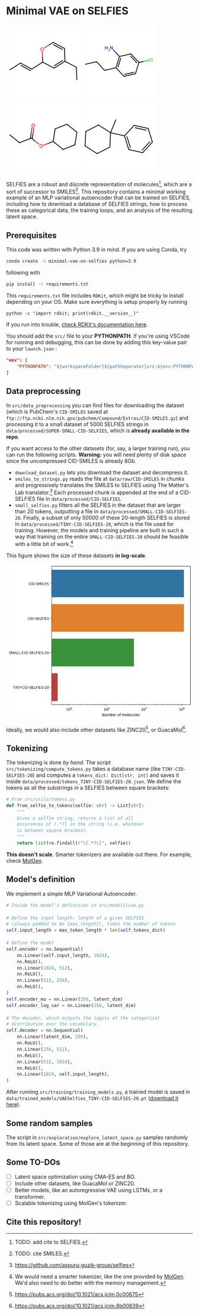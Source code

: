 # Minimal VAE on SELFIES

![Molecule sampled - 1](./static/sample1.png)
![Molecule sampled - 2](./static/sample2.png)
![Molecule sampled - 3](./static/sample3.png)
![Molecule sampled - 4](./static/sample4.png)

SELFIES are a robust and discrete representation of molecules[^1], which are a sort of successor to SMILES[^2]. This repository contains a minimal working example of an MLP variational autoencoder that can be trained on SELFIES, including how to download a database of SELFIES strings, how to process these as categorical data, the training loops, and an analysis of the resulting latent space.

## Prerequisites

This code was written with Python 3.9 in mind. If you are using Conda, try

```sh
conda create -n minimal-vae-on-selfies python=3.9
```

following with

```sh
pip install -r requirements.txt
```

This `requirements.txt` file includes `RDKit`, which might be tricky to install depending on your OS. Make sure everything is setup properly by running

```
python -c "import rdkit; print(rdkit.__version__)"
```

If you run into trouble, [check RDKit's documentation here](https://www.rdkit.org/docs/Install.html).

You should add the `src/` file to your **PYTHONPATH**. If you're using VSCode for running and debugging, this can be done by adding this key-value pair to your `launch.json` :
```json
"env": {
    "PYTHONPATH": "${workspaceFolder}${pathSeparator}src:${env:PYTHONPATH}"
}
```

## Data preprocessing

In `src/data_preprocessing` you can find files for downloading the dataset (which is PubChem's `CID-SMILES` saved at `ftp://ftp.ncbi.nlm.nih.gov/pubchem/Compound/Extras/CID-SMILES.gz`) and processing it to a small dataset of 5000 SELFIES strings in `data/processed/SUPER-SMALL-CID-SELFIES`, which is **already available in the repo**.

If you want access to the other datasets (for, say, a larger training run), you can run the following scripts. **Warning:** you will need plenty of disk space since the uncompressed CID-SMILES is already 8Gb.

- `download_dataset.py` lets you download the dataset and decompress it.
- `smiles_to_strings.py` reads the file at `data/raw/CID-SMILES` in chunks and progressively translates the SMILES to SELFIES using The Matter's Lab translator.[^3] Each processed chunk is appended at the end of a CID-SELFIES file in `data/processed/CID-SELFIES`.
- `small_selfies.py` filters all the SELFIES in the dataset that are larger than 20 tokens, outputting a file in `data/processed/SMALL-CID-SELFIES-20`. Finally, a subset of only 50000 of these 20-length SELFIES is stored in `data/processed/TINY-CID-SELFIES-20`, which is the file used for training. However, the models and training pipeline are built in such a way that training on the entire `SMALL-CID-SELFIES-20` should be feasible with a little bit of work.[^4]

This figure shows the size of these datasets **in log-scale**.

![Dataset sizes](static/barplot.jpg)

Ideally, we would also include other datasets like ZINC20[^5], or GuacaMol[^6].

## Tokenizing

The tokenizing is done *by hand*. The script `src/tokenizing/compute_tokens.py` takes a database name (like `TINY-CID-SELFIES-20`) and computes a `tokens_dict: Dict[str, int]` and saves it inside `data/processed/tokens_TINY-CID-SELFIES-20.json`. We define the tokens as all the substrings in a SELFIES between square brackets:

```python
# From src/utils/tokens.py
def from_selfie_to_tokens(selfie: str) -> List[str]:
    """
    Given a selfie string, returns a list of all
    occurences of [.*?] in the string (i.e. whatever
    is between square brackes).
    """
    return list(re.findall(r"\[.*?\]", selfie))
```

**This doesn't scale**. Smarter tokenizers are available out there. For example, check [MolGen](https://huggingface.co/zjunlp/MolGen-large).


## Model's definition

We implement a simple MLP Variational Autoencoder. 

```python
# Inside the model's definition in src/models/vae.py

# Define the input length: length of a given SELFIES
# (always padded to be {max_length}), times the number of tokens
self.input_length = max_token_length * len(self.tokens_dict)

# Define the model
self.encoder = nn.Sequential(
    nn.Linear(self.input_length, 1024),
    nn.ReLU(),
    nn.Linear(1024, 512),
    nn.ReLU(),
    nn.Linear(512, 256),
    nn.ReLU(),
)
self.encoder_mu = nn.Linear(256, latent_dim)
self.encoder_log_var = nn.Linear(256, latent_dim)

# The decoder, which outputs the logits of the categorical
# distribution over the vocabulary.
self.decoder = nn.Sequential(
    nn.Linear(latent_dim, 256),
    nn.ReLU(),
    nn.Linear(256, 512),
    nn.ReLU(),
    nn.Linear(512, 1024),
    nn.ReLU(),
    nn.Linear(1024, self.input_length),
)
```

After running `src/training/training_models.py`, a trained model is saved in `data/trained_models/VAESelfies_TINY-CID-SELFIES-20.pt` ([download it here](https://drive.google.com/file/d/1aAQ5z9EcuPzgep2lFQL-lJzSvUpCnPG_/view?usp=share_link)).

## Some random samples

 The script in `src/exploration/explore_latent_space.py` samples randomly from its latent space. Some of those are at the beginning of this repository.


## Some TO-DOs

- [ ] Latent space optimization using CMA-ES and BO.
- [ ] Include other datasets, like GuacaMol or ZINC20.
- [ ] Better models, like an autoregressive VAE using LSTMs, or a transformer.
- [ ] Scalable tokenizing using MolGen's tokenizer.

## Cite this repository!

[^1]: TODO: add cite to SELFIES.
[^2]: TODO: cite SMILES.
[^3]: https://github.com/aspuru-guzik-group/selfies
[^4]: We would need a smarter tokenizer, like the one provided by [MolGen](https://huggingface.co/zjunlp/MolGen-large). We'd also need to do better with the memory management.
[^5]: https://pubs.acs.org/doi/10.1021/acs.jcim.0c00675
[^6]: https://pubs.acs.org/doi/10.1021/acs.jcim.8b00839
